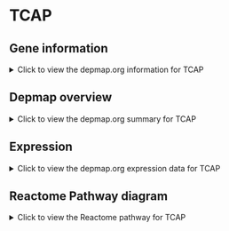 <h1>TCAP</h1>

<h2>Gene information</h2>
<details>
  <summary>Click to view the depmap.org information for TCAP</summary>
  <p><a href="https://depmap.org/portal/gene/TCAP?tab=about" target="_BLANK">Open page in a new tab...</a></p>
  <iframe src="https://depmap.org/portal/gene/TCAP?tab=about" style="border:none;width:100%;height:800px"></iframe>
</details>

<h2>Depmap overview</h2>
<details>
  <summary>Click to view the depmap.org summary for TCAP</summary>
  <p><a href="https://depmap.org/portal/gene/TCAP?tab=overview" target="_BLANK">Open page in a new tab...</a></p>
  <iframe src="https://depmap.org/portal/gene/TCAP?tab=overview" style="border:none;width:100%;height:800px"></iframe>
</details>

<h2>Expression</h2>
<details>
  <summary>Click to view the depmap.org expression data for TCAP</summary>
  <p><a href="https://depmap.org/portal/gene/TCAP?tab=characterization" target="_BLANK">Open page in a new tab...</a></p>
  <iframe src="https://depmap.org/portal/gene/TCAP?tab=characterization" style="border:none;width:100%;height:800px"></iframe>
</details>



<h2>Reactome Pathway diagram</h2>
<details>
  <summary>Click to view the Reactome pathway for TCAP</summary>
  <p><a href="https://reactome.org/PathwayBrowser/#/R-HSA-390522" target="_BLANK">Open page in a new tab...</a></p>
  <p>Striated Muscle Contraction</p>
<iframe src="https://reactome.org/PathwayBrowser/#/R-HSA-390522" style="border:none;width:100%;height:800px"></iframe>
</details>



